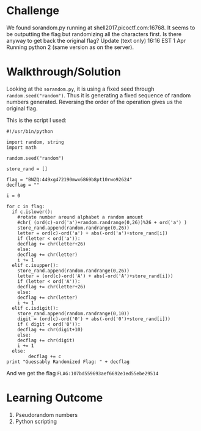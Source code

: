 # Challenge

We found sorandom.py running at shell2017.picoctf.com:16768. It seems to be outputting the flag but randomizing all the characters first. Is there anyway to get back the original flag?
Update (text only) 16:16 EST 1 Apr Running python 2 (same version as on the server).

# Walkthrough/Solution

Looking at the `sorandom.py`, it is using a fixed seed through `random.seed("random")`. Thus it is generating a fixed sequence of random numbers generated. Reversing the order of the operation gives us the original flag. </br>

This is the script I used:

```
#!/usr/bin/python

import random, string
import math 

random.seed("random")

store_rand = []

flag = "BNZQ:449xg472190mwx6869b8pt10rwo92624"
decflag = ""

i = 0

for c in flag:
  if c.islower():
    #rotate number around alphabet a random amount
    #chr( (ord(c)-ord('a')+random.randrange(0,26))%26 + ord('a') )
    store_rand.append(random.randrange(0,26))
    letter = ord(c)-ord('a') + abs(-ord('a')+store_rand[i])
    if (letter < ord('a')):
	decflag += chr(letter+26)
    else:
	decflag += chr(letter)
    i += 1
  elif c.isupper():
    store_rand.append(random.randrange(0,26))
    letter = (ord(c)-ord('A') + abs(-ord('A')+store_rand[i]))
    if (letter < ord('A')):
	decflag += chr(letter+26)
    else:
	decflag += chr(letter)
    i += 1
  elif c.isdigit():
    store_rand.append(random.randrange(0,10))
    digit = (ord(c)-ord('0') + abs(-ord('0')+store_rand[i]))
    if ( digit < ord('0')):
	decflag += chr(digit+10)
    else:
	decflag += chr(digit) 
    i += 1
  else:
        decflag += c
print "Guessably Randomized Flag: " + decflag
```

And we get the flag `FLAG:107bd559693aef6692e1ed55ebe29514`

# Learning Outcome
1) Pseudorandom numbers
2) Python scripting
